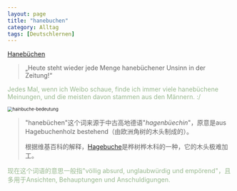 ```yaml
---
layout: page
title: "hanebuchen"
category: Alltag
tags: [Deutschlernen]
---
```


[Hanebüchen](https://learngerman.dw.com/de/hanebüchen/a-45032773)

> „Heute steht wieder jede Menge hanebüchener Unsinn in der Zeitung!“

<font style="color:#98B88F">Jedes Mal, wenn ich Weibo schaue, finde ich immer viele hanebüchene Meinungen, und die meisten davon stammen aus den Männern. :/ </font>



<img src="https://img.gartenjournal.net/wp-content/uploads/hainbuche-bedeutung-400x266.jpg" alt="hainbuche-bedeutung" style="zoom:70%;" />

> "hanebüchen"这个词来源于中古高地德语"*hagenbüechin*"，原意是aus Hagebuchenholz bestehend（由欧洲角树的木头制成的）。
>
> 根据维基百科的解释，[Hagebuche](https://de.wikipedia.org/wiki/Hainbuche)是桦树桦木科的一种，它的木头极难加工。

<font style="color:#98B88F">现在这个词语的意思一般指"völlig absurd, unglaubwürdig und empörend"，且多用于Ansichten, Behauptungen und Anschuldigungen.</font>


